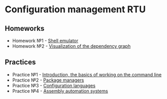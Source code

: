 # Configuration management RTU

## Homeworks

- Homework №1 - [Shell emulator](https://github.com/MaoSada0/Shell-emulator)
- Homework №2 - [Visualization of the dependency graph](https://github.com/MaoSada0/Visualization-of-the-dependency-graph)

## Practices
- Practice №1 - [Introduction, the basics of working on the command line](https://github.com/MaoSada0/configuration-management-RTU/blob/main/1/first-practice.md)
- Practice №2 - [Package managers](https://github.com/MaoSada0/configuration-management-RTU/blob/main/2/second_practice.md)
- Practice №3 - [Configuration languages](https://github.com/MaoSada0/configuration-management-RTU/blob/main/3/third_practice.md)
- Practice №4 - [Assembly automation systems](https://github.com/MaoSada0/RTU_configuration-management/blob/main/4/fourth_pratice.md)
